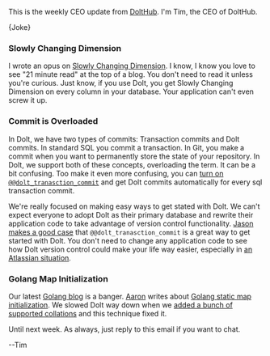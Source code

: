 This is the weekly CEO update from [DoltHub](https://www.dolthub.com/). I'm Tim, the CEO of DoltHub. 

{Joke}

### Slowly Changing Dimension

I wrote an opus on [Slowly Changing Dimension](https://www.dolthub.com/blog/2023-06-22-slowly-changing-dimension/). I know, I know you love to see "21 minute read" at the top of a blog. You don't need to read it unless you're curious. Just know, if you use Dolt, you get Slowly Changing Dimension on every column in your database. Your application can't even screw it up. 

### Commit is Overloaded

In Dolt, we have two types of commits: Transaction commits and Dolt commits. In standard SQL you commit a transaction. In Git, you make a commit when you want to permanently store the state of your repository. In Dolt, we support both of these concepts, overloading the term. It can be a bit confusing. Too make it even more confusing, you can [turn on `@@dolt_tranasction_commit`](https://www.dolthub.com/blog/2023-06-21-automatic-dolt-commits/) and get Dolt commits automatically for every sql transaction commit.

We're really focused on making easy ways to get stated with Dolt. We can't expect everyone to adopt Dolt as their primary database and rewrite their application code to take advantage of version control functionality. [Jason makes a good case](https://www.dolthub.com/blog/2023-06-21-automatic-dolt-commits/) that `@@dolt_tranasction_commit` is a great way to get started with Dolt. You don't need to change any application code to see how Dolt version control could make your life way easier, especially in [an Atlassian situation](https://www.dolthub.com/blog/2022-04-14-atlassian-outage-prevention/). 

### Golang Map Initialization

Our latest [Golang blog](https://www.dolthub.com/blog/?q=golang) is a banger. [Aaron](https://www.dolthub.com/team#aaron) writes about [Golang static map initialization](https://www.dolthub.com/blog/2023-06-16-static-map-initialization-in-go/). We slowed Dolt way down when we [added a bunch of supported collations](https://docs.dolthub.com/sql-reference/sql-support/miscellaneous#collations-and-character-sets) and this technique fixed it.  

Until next week. As always, just reply to this email if you want to chat.

--Tim
